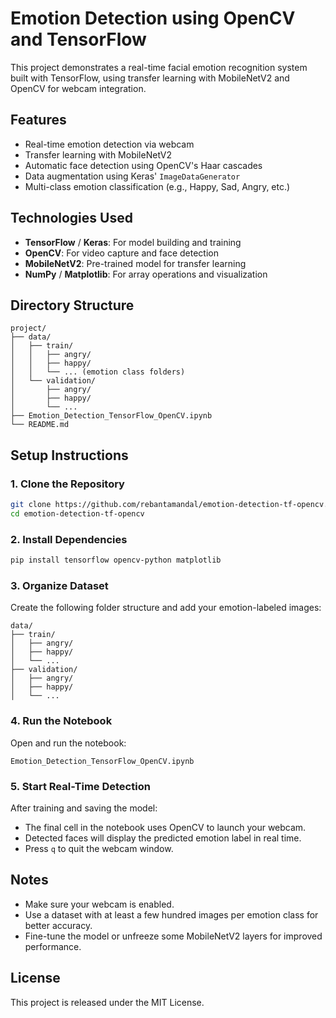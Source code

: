 # Emotion Detection using OpenCV and TensorFlow

This project demonstrates a real-time facial emotion recognition system built with TensorFlow, using transfer learning with MobileNetV2 and OpenCV for webcam integration.

## Features

- Real-time emotion detection via webcam
- Transfer learning with MobileNetV2
- Automatic face detection using OpenCV's Haar cascades
- Data augmentation using Keras' `ImageDataGenerator`
- Multi-class emotion classification (e.g., Happy, Sad, Angry, etc.)

## Technologies Used

- **TensorFlow** / **Keras**: For model building and training
- **OpenCV**: For video capture and face detection
- **MobileNetV2**: Pre-trained model for transfer learning
- **NumPy** / **Matplotlib**: For array operations and visualization

## Directory Structure

```
project/
├── data/
│   ├── train/
│   │   ├── angry/
│   │   ├── happy/
│   │   └── ... (emotion class folders)
│   └── validation/
│       ├── angry/
│       ├── happy/
│       └── ...
├── Emotion_Detection_TensorFlow_OpenCV.ipynb
└── README.md
```

## Setup Instructions

### 1. Clone the Repository
```bash
git clone https://github.com/rebantamandal/emotion-detection-tf-opencv.git
cd emotion-detection-tf-opencv
```

### 2. Install Dependencies
```bash
pip install tensorflow opencv-python matplotlib
```

### 3. Organize Dataset
Create the following folder structure and add your emotion-labeled images:
```
data/
├── train/
│   ├── angry/
│   ├── happy/
│   └── ...
├── validation/
│   ├── angry/
│   ├── happy/
│   └── ...
```

### 4. Run the Notebook
Open and run the notebook:
```
Emotion_Detection_TensorFlow_OpenCV.ipynb
```

### 5. Start Real-Time Detection
After training and saving the model:
- The final cell in the notebook uses OpenCV to launch your webcam.
- Detected faces will display the predicted emotion label in real time.
- Press `q` to quit the webcam window.

## Notes

- Make sure your webcam is enabled.
- Use a dataset with at least a few hundred images per emotion class for better accuracy.
- Fine-tune the model or unfreeze some MobileNetV2 layers for improved performance.

## License

This project is released under the MIT License.
